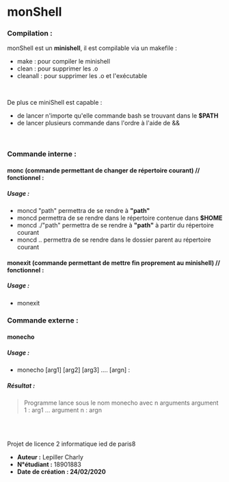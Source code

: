 # monShell

### **Compilation :**
monShell est un **minishell**, il est compilable via un makefile :
* make : pour compiler le minishell
* clean : pour supprimer les .o
* cleanall : pour supprimer les .o et l'exécutable
<br/>

De plus ce miniShell est capable :
* de lancer n'importe qu'elle commande bash se trouvant dans le **$PATH**
* de lancer plusieurs commande dans l'ordre à l'aide de && 
<br/>

### **Commande interne :**
#### **monc** (commande permettant de changer de répertoire courant) // fonctionnel :
  ##### Usage :
  * moncd "path" permettra de se rendre à **"path"**
  * moncd permettra de se rendre dans le répertoire contenue dans **$HOME**
  * moncd ./"path" permettra de se rendre à **"path"** à partir du répertoire courant
  * moncd .. permettra de se rendre dans le dossier parent au répertoire courant
#### **monexit** (commande permettant de mettre fin proprement au minishell) // fonctionnel :
  ##### Usage :
  * monexit

### **Commande externe :**
#### monecho
##### Usage :
* monecho [arg1] [arg2] [arg3] .... [argn] :
##### Résultat :
  >Programme lance sous le nom monecho avec n arguments
  >argument 1 : arg1
  >...
  >argument n : argn

<br/>
<br/>

Projet de licence 2 informatique ied de paris8


* **Auteur :** Lepiller Charly
* **N°étudiant :** 18901883
* **Date de création : 24/02/2020** 